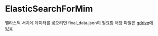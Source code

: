 # ElasticSearchForMim

엘라스틱 서치에 데이터를 넣으려면 final_data.json이 필요함
해당 파일은 [gdrive](https://drive.google.com/drive/folders/18ozUrWXnLvxd3tjV1k9G_zYbriOjx1iE?usp=sharing)에 있음